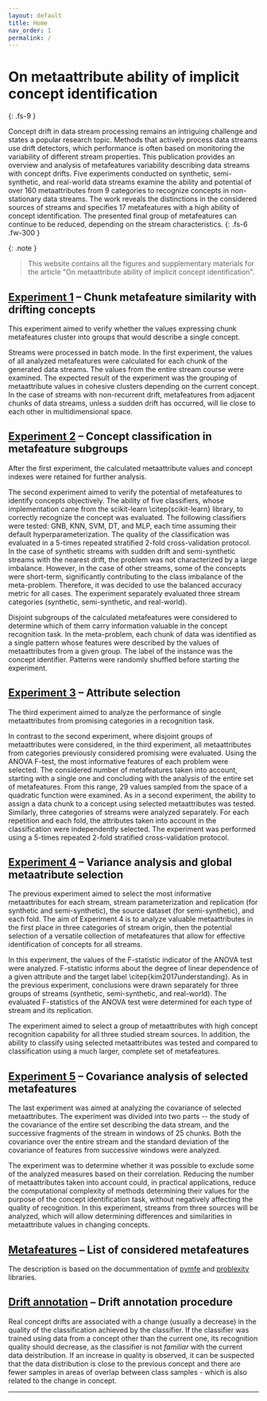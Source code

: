 ```yaml
---
layout: default
title: Home
nav_order: 1
permalink: /
---
```


# On metaattribute ability of implicit concept identification
{: .fs-9 }

Concept drift in data stream processing remains an intriguing challenge and states a popular research topic. Methods that actively process data streams use drift detectors, which performance is often based on monitoring the variability of different stream properties. This publication provides an overview and analysis of metafeatures variability describing data streams with concept drifts. Five experiments conducted on synthetic, semi-synthetic, and real-world data streams examine the ability and potential of over 160 metaattributes from 9 categories to recognize concepts in non-stationary data streams. The work reveals the distinctions in the considered sources of streams and specifies 17 metafeatures with a high ability of concept identification. The presented final group of metafeatures can continue to be reduced, depending on the stream characteristics.
{: .fs-6 .fw-300 }

{: .note }
> This website contains all the figures and supplementary materials for the article "On metaattribute ability of implicit concept identification". 

## [Experiment 1] – Chunk metafeature similarity with drifting concepts

This experiment aimed to verify whether the values expressing chunk metafeatures cluster into groups that would describe a single concept.

Streams were processed in batch mode. In the first experiment, the values of all analyzed metafeatures were calculated for each chunk of the generated data streams. The values from the entire stream course were examined. The expected result of the experiment was the grouping of metaattribute values in cohesive clusters depending on the current concept. In the case of streams with non-recurrent drift, metafeatures from adjacent chunks of data streams, unless a sudden drift has occurred, will lie close to each other in multidimensional space.

## [Experiment 2] – Concept classification in metafeature subgroups

After the first experiment, the calculated metaattribute values and concept indexes were retained for further analysis.

The second experiment aimed to verify the potential of metafeatures to identify concepts objectively. The ability of five classifiers, whose implementation came from the scikit-learn \citep{scikit-learn} library, to correctly recognize the concept was evaluated. The following classifiers were tested: GNB, KNN, SVM, DT, and MLP, each time assuming their default hyperparameterization. The quality of the classification was evaluated in a 5-times repeated stratified 2-fold cross-validation protocol. In the case of synthetic streams with sudden drift and semi-synthetic streams with the nearest drift, the problem was not characterized by a large imbalance. However, in the case of other streams, some of the concepts were short-term, significantly contributing to the class imbalance of the meta-problem. Therefore, it was decided to use the balanced accuracy metric for all cases. The experiment separately evaluated three stream categories (synthetic, semi-synthetic, and real-world).

Disjoint subgroups of the calculated metafeatures were considered to determine which of them carry information valuable in the concept recognition task. In the meta-problem, each chunk of data was identified as a single pattern whose features were described by the values of metaattributes from a given group. The label of the instance was the concept identifier. Patterns were randomly shuffled before starting the experiment.

## [Experiment 3] – Attribute selection

The third experiment aimed to analyze the performance of single metaattributes from promising categories in a recognition task.

In contrast to the second experiment, where disjoint groups of metaattributes were considered, in the third experiment, all metaattributes from categories previously considered promising were evaluated. Using the ANOVA F-test, the most informative features of each problem were selected. The considered number of metafeatures taken into account, starting with a single one and concluding with the analysis of the entire set of metafeatures. From this range, 29 values sampled from the space of a quadratic function were examined. As in a second experiment, the ability to assign a data chunk to a concept using selected metaattributes was tested. Similarly, three categories of streams were analyzed separately. For each repetition and each fold, the attributes taken into account in the classification were independently selected. The experiment was performed using a 5-times repeated 2-fold stratified cross-validation protocol.

## [Experiment 4] – Variance analysis and global metaatribute selection

The previous experiment aimed to select the most informative metaattributes for each stream, stream parameterization and replication (for synthetic and semi-synthetic), the source dataset (for semi-synthetic), and each fold. The aim of Experiment 4 is to analyze valuable metaattributes in the first place in three categories of stream origin, then the potential selection of a versatile collection of metafeatures that allow for effective identification of concepts for all streams.

In this experiment, the values of the F-statistic indicator of the ANOVA test were analyzed. F-statistic informs about the degree of linear dependence of a given attribute and the target label \citep{kim2017understanding}. As in the previous experiment, conclusions were drawn separately for three groups of streams (synthetic, semi-synthetic, and real-world). The evaluated F-statistics of the ANOVA test were determined for each type of stream and its replication.

The experiment aimed to select a group of metaattributes with high concept recognition capability for all three studied stream sources. In addition, the ability to classify using selected metaattributes was tested and compared to classification using a much larger, complete set of metafeatures.

## [Experiment 5] – Covariance analysis of selected metafeatures

The last experiment was aimed at analyzing the covariance of selected metaattributes. The experiment was divided into two parts -- the study of the covariance of the entire set describing the data stream, and the successive fragments of the stream in windows of 25 chunks. Both the covariance over the entire stream and the standard deviation of the covariance of features from successive windows were analyzed.

The experiment was to determine whether it was possible to exclude some of the analyzed measures based on their correlation. Reducing the number of metaattributes taken into account could, in practical applications, reduce the computational complexity of methods determining their values for the purpose of the concept identification task, without negatively affecting the quality of recognition. In this experiment, streams from three sources will be analyzed, which will allow determining differences and similarities in metaattribute values in changing concepts.

## [Metafeatures] – List of considered metafeatures

The description is based on the docummentation of [pymfe](https://pymfe.readthedocs.io/en/latest/) and [problexity](https://problexity.readthedocs.io/en/latest/index.html) libraries.

## [Drift annotation] – Drift annotation procedure

Real concept drifts are associated with a change (usually a decrease) in the quality of the classification achieved by the classifier. If the classifier was trained using data from a concept other than the current one, its recognition quality should decrease, as the classifier is not *familiar* with the current data deistribution. If an increase in quality is observed, it can be suspected that the data distribution is close to the previous concept and there are fewer samples in areas of overlap between class samples - which is also related to the change in concept.

----

[Experiment 1]: docs/e1/e1
[Experiment 2]: docs/e2/e2
[Experiment 3]: docs/e3/e3
[Experiment 4]: docs/e4/e4
[Experiment 5]: docs/e5/e5
[Metafeatures]: docs/ot/cm
[Drift annotation]: docs/ot/da